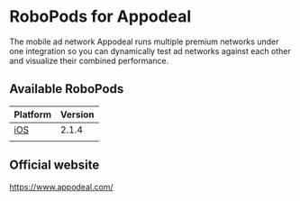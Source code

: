 # RoboPods for Appodeal

The mobile ad network Appodeal runs multiple premium networks under one integration so you can dynamically test ad networks against each other and visualize their combined performance.


## Available RoboPods

| Platform            | Version |
|---------------------|---------|
| [iOS](ios/)         | 2.1.4   |
|                     |         |

## Official website

https://www.appodeal.com/